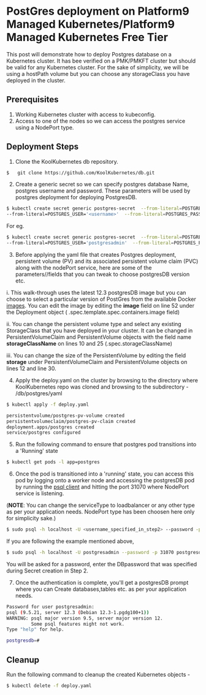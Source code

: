 # PostGres deployment on Platform9 Managed Kubernetes/Platform9 Managed Kubernetes Free Tier

This post will demonstrate how to deploy Postgres database on a Kubernetes cluster. It has bee
verified on a PMK/PMKFT cluster but should be valid for any Kubernetes cluster. For the sake of simplicity,
we will be using a hostPath volume but you can choose any storageClass you have deployed in the cluster.

## Prerequisites
1.  Working Kubernetes cluster with access to kubeconfig.
2.  Access to one of the nodes so we can access the postgres service using a NodePort type.

## Deployment Steps

1. Clone the KoolKubernetes db repository.
```bash
$   git clone https://github.com/KoolKubernetes/db.git
```

2. Create a generic secret so we can specify postgres database Name, postgres username and password. These parameters will be used by postgres deployment for deploying PostgresDB.  

```bash
$ kubectl create secret generic postgres-secret  --from-literal=POSTGRES_DB='postgresdb' \
--from-literal=POSTGRES_USER='<username>'  --from-literal=POSTGRES_PASSWORD='<password>'
```
For eg.

```bash
$ kubectl create secret generic postgres-secret  --from-literal=POSTGRES_DB='postgresdb' \
--from-literal=POSTGRES_USER='postgresadmin'  --from-literal=POSTGRES_PASSWORD='admin123'
```

3. Before applying the yaml file that creates Postgres deployment, persistent volume (PV) and its associated persistent volume claim (PVC) along with the nodePort service, here are some of the parameters//fields that you can tweak
to choose postgresDB version etc.

  i. This walk-through uses the latest 12.3 postgresDB image but you can choose to select a particular version of PostGres from the available Docker [images](https://hub.docker.com/_/postgres?tab=tags). You can edit the image by editing the **image** field on line 52 under the Deployment object ( .spec.template.spec.containers.image field)

  ii. You  can change the persistent volume type and select any existing StorageClass that you have deployed in your cluster. It can be changed in PersistentVolumeClaim and PersistentVolume objects with the field name **storageClassName** on lines 10 and 25 (.spec.storageClassName)

  iii. You can change the size of the PersistentVolume by editing the field **storage** under PersistentVolumeClaim and PersistentVolume objects on lines 12 and line 30.

  4. Apply the deploy.yaml on the cluster by browsing to the directory where KoolKubernetes repo was  cloned and browsing to the subdirectory - <Location of KoolKubernetes_repo>/db/postgres/yaml

  ```bash
$ kubectl apply -f deploy.yaml
```

```bash
persistentvolume/postgres-pv-volume created
persistentvolumeclaim/postgres-pv-claim created
deployment.apps/postgres created
service/postgres configured
```
5. Run the following command to ensure that postgres pod transitions into a 'Running' state

```bash
$ kubectl get pods -l app=postgres
```

6. Once the pod is transitioned into a 'running' state,  you can access this pod by logging onto a worker node and accessing the postgresDB pod by running the [psql client](https://blog.timescale.com/tutorials/how-to-install-psql-on-mac-ubuntu-debian-windows/) and hitting the port 31070 where NodePort service is listening.

(**NOTE**: You can change the serviceType to loadbalancer or any other type as per your application needs. NodePort type has been choosen here only for simplicity sake.)

```bash
$ sudo psql -h localhost -U <username_specified_in_step2> --password -p 31070 <DBname_specified_in_step2>
```   

If you are following the example mentioned above,
```bash
$ sudo psql -h localhost -U postgresadmin --password -p 31070 postgresdb
```
You will be asked for a password, enter the DBpassword that was specified during Secret creation in Step 2.

7. Once the authentication is complete, you'll get a postgresDB prompt where you can Create databases,tables etc. as per your application needs.

```bash
Password for user postgresadmin:
psql (9.5.21, server 12.3 (Debian 12.3-1.pgdg100+1))
WARNING: psql major version 9.5, server major version 12.
         Some psql features might not work.
Type "help" for help.

postgresdb=#
```


## Cleanup

Run the following command to cleanup the created Kubernetes objects -

```bash
$ kubectl delete -f deploy.yaml
```
